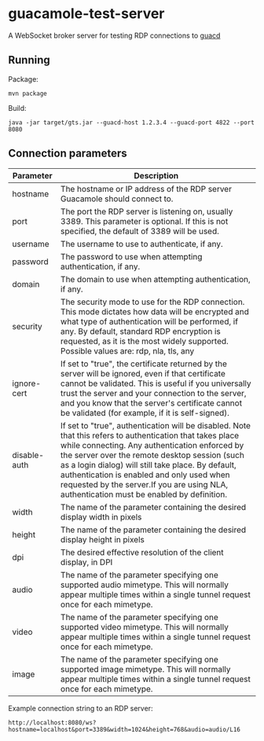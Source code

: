 # guacamole-test-server

A WebSocket broker server for testing RDP connections to [guacd](https://guacamole.apache.org/doc/gug/guacamole-architecture.html)

## Running

Package:

```
mvn package
```

Build:

```
java -jar target/gts.jar --guacd-host 1.2.3.4 --guacd-port 4822 --port 8080
```

## Connection parameters

| Parameter    | Description                                                                                                                                                                                                                                                                                                                                                                                                  |
|--------------|--------------------------------------------------------------------------------------------------------------------------------------------------------------------------------------------------------------------------------------------------------------------------------------------------------------------------------------------------------------------------------------------------------------|
| hostname     | The hostname or IP address of the RDP server Guacamole should connect to.                                                                                                                                                                                                                                                                                                                                    |
| port         | The port the RDP server is listening on, usually 3389. This parameter is optional. If this is not specified, the default of 3389 will be used.                                                                                                                                                                                                                                                               |
| username     | The username to use to authenticate, if any.                                                                                                                                                                                                                                                                                                                                                                 |
| password     | The password to use when attempting authentication, if any.                                                                                                                                                                                                                                                                                                                                                  |
| domain       | The domain to use when attempting authentication, if any.                                                                                                                                                                                                                                                                                                                                                    |
| security     | The security mode to use for the RDP connection. This mode dictates how data will be encrypted and what type of authentication will be performed, if any. By default, standard RDP encryption is requested, as it is the most widely supported. Possible values are: rdp, nla, tls, any                                                                                                                      |
| ignore-cert  | If set to "true", the certificate returned by the server will be ignored, even if that certificate cannot be validated. This is useful if you universally trust the server and your connection to the server, and you know that the server's certificate cannot be validated (for example, if it is self-signed).                                                                                            |
| disable-auth | If set to "true", authentication will be disabled. Note that this refers to authentication that takes place while connecting. Any authentication enforced by the server over the remote desktop session (such as a login dialog) will still take place. By default, authentication is enabled and only used when requested by the server.If you are using NLA, authentication must be enabled by definition. |
| width        | The name of the parameter containing the desired display width in pixels                                                                                                                                                                                                                                                                                                                                     |
| height       | The name of the parameter containing the desired display height in pixels                                                                                                                                                                                                                                                                                                                                    |
| dpi          | The desired effective resolution of the client display, in DPI                                                                                                                                                                                                                                                                                                                                               |
| audio        | The name of the parameter specifying one supported audio mimetype. This will normally appear multiple times within a single tunnel request once for each mimetype.                                                                                                                                                                                                                                           |
| video        | The name of the parameter specifying one supported video mimetype. This will normally appear multiple times within a single tunnel request once for each mimetype.                                                                                                                                                                                                                                           |
| image        | The name of the parameter specifying one supported image mimetype. This will normally appear multiple times within a single tunnel request once for each mimetype.                                                                                                                                                                                                                                           |


Example connection string to an RDP server:

```
http://localhost:8080/ws?hostname=localhost&port=3389&width=1024&height=768&audio=audio/L16
```